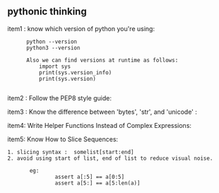 
## pythonic thinking

item1 : know which version of python you're using:
```
      python --version
      python3 --version 
      
      Also we can find versions at runtime as follows:
          import sys
          print(sys.version_info)
          print(sys.version)
          
```

item2 : Follow the PEP8 style guide:
 
 
item3 : Know the difference between 'bytes', 'str', and 'unicode' :


item4: Write Helper Functions Instead of Complex Expressions:


item5: Know How to Slice Sequences:
```
1. slicing syntax :  somelist[start:end]
2. avoid using start of list, end of list to reduce visual noise.
          
       eg: 
               assert a[:5] == a[0:5]
               assert a[5:] == a[5:len(a)]
               
     
```

